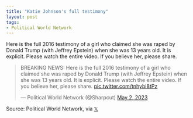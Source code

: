 ```yaml
---
title: "Katie Johnson's full testimony"
layout: post
tags:
- Political World Network
---
```


Here is the full 2016 testimony of a girl who claimed she was raped by Donald Trump (with Jeffrey Epstein) when she was 13 years old.  It is explicit. Please watch the entire video.  If you believe her, please share.

<blockquote class="twitter-tweet"><p lang="en" dir="ltr">BREAKING NEWS: Here is the full 2016 testimony of a girl who claimed she was raped by Donald Trump (with Jeffrey Epstein) when she was 13 years old. It is explicit. Please watch the entire video. If you believe her, please share. <a href="https://t.co/tnhybi8tPz">pic.twitter.com/tnhybi8tPz</a></p>&mdash; Political World Network (@Sharpcut) <a href="https://twitter.com/Sharpcut/status/1653519904249880577?ref_src=twsrc%5Etfw">May 2, 2023</a></blockquote> <script async src="https://platform.twitter.com/widgets.js" charset="utf-8"></script>

Source: Political World Network, via [𝕏](https://x.com)
